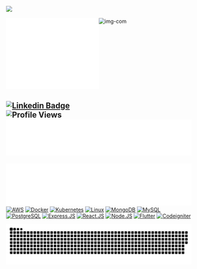 ![](https://github.com/halfrost/halfrost/blob/master/icons/header_.png) 

<div>
<img width="50%" src="https://github.com/nasamarca/nasamarca/blob/main/github-metrics.svg" alt='metric'>
<img width="50%" height="270" src="https://media.giphy.com/media/ZVik7pBtu9dNS/giphy.gif" alt='img-com' align=right>
</div>

[![Linkedin Badge](https://img.shields.io/badge/-LinkedIn-blue?style=flat-square&logo=Linkedin&logoColor=white&link=https://www.linkedin.com/in/jasonalhilal/)](https://www.linkedin.com/in/nadiatussalam)
![Profile Views](https://komarev.com/ghpvc/?username=nasamarca)
![Contribution](https://github.com/nasamarca/nasamarca/blob/main/metrics.plugin.achievements.compact.svg)
---
![Metrics](https://github.com/nasamarca/nasamarca/blob/main/metrics.plugin.languages.indepth.svg)
[![AWS](https://img.shields.io/badge/-AWS-000?&logo=Amazon-AWS&logoColor=F90)](https://aws.amazon.com)
[![Docker](https://img.shields.io/badge/-Docker-000?&logo=Docker)](https://www.docker.com)
[![Kubernetes](https://img.shields.io/badge/-Kubernetes-000?&logo=Kubernetes)](https://www.kubernetes.io)
[![Linux](https://img.shields.io/badge/-Linux-000?&logo=Linux)](https://www.linux.org)
[![MongoDB](https://img.shields.io/badge/-MongoDB-000?&logo=MongoDB)](https://www.mongodb.com)
[![MySQL](https://img.shields.io/badge/-MySQL-000?&logo=MySQL)](https://www.mysql.com)
[![PostgreSQL](https://img.shields.io/badge/-PostgreSQL-000?&logo=postgresql)](https://www.PostgreSQL.com)
[![Express.JS](https://img.shields.io/badge/-Express.JS-000?&logo=Express&logoColor=4FC08D)](https://www.expressjs.com)
[![React.JS](https://img.shields.io/badge/-React.JS-000?&logo=React)](https://www.reactjs.org)
[![Node.JS](https://img.shields.io/badge/-Node.JS-000?&logo=node.js)](https://www.nodejs.org)
[![Flutter](https://img.shields.io/badge/-Flutter-000?&logo=flutter)](https://www.flutter.dev)
[![Codeigniter](https://img.shields.io/badge/-Codeigniter-000?&logo=codeigniter)](https://codeigniter.com/)
<div align="center">
  <img src="https://github.com/nasamarca/nasamarca/blob/output/github-contribution-grid-snake.svg" alt='img-py'>
</div>
